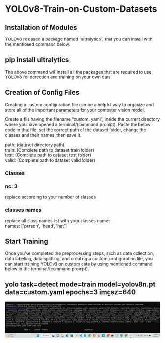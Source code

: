 # YOLOv8-Train-on-Custom-Datasets
## Installation of Modules
YOLOv8 released a package named “ultralytics”, that you can install with the mentioned command below.
## pip install ultralytics
The above command will install all the packages that are required to use YOLOv8 for detection and training on your own data.

## Creation of Config Files

Creating a custom configuration file can be a helpful way to organize and store all of the important parameters for your computer vision model.

Create a file having the filename “custom. yaml”, inside the current directory where you have opened a terminal/(command prompt). Paste the below code in that file. set the correct path of the dataset folder, change the classes and their names, then save it.   

path:  (dataset directory path)   
train: (Complete path to dataset train folder)    
test: (Complete path to dataset test folder)    
valid: (Complete path to dataset valid folder)   

### Classes   
### nc: 3  
replace according to your number of classes    

### classes names   
replace all class names list with your classes names     
names: ['person', 'head', 'hat']      

## Start Training     

Once you’ve completed the preprocessing steps, such as data collection, data labeling, data splitting, and creating a custom configuration file, you can start training YOLOv8 on custom data by using mentioned command below in the terminal/(command prompt).    

## yolo task=detect mode=train model=yolov8n.pt data=custom.yaml epochs=3 imgsz=640   

![My Image](7.png)
